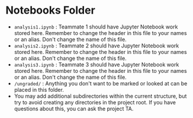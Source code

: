 # Notebooks Folder

- `analysis1.ipynb` : Teammate 1 should have Jupyter Notebook work stored here. Remember to change the header in this file to your names or an alias. Don't change the name of this file.
- `analysis2.ipynb` : Teammate 2 should have Jupyter Notebook work stored here. Remember to change the header in this file to your names or an alias. Don't change the name of this file.
- `analysis3.ipynb` : Teammate 3 should have Jupyter Notebook work stored here. Remember to change the header in this file to your names or an alias. Don't change the name of this file.
- `/ungraded/` : Anything you don't want to be marked or looked at can be placed in this folder.   
- You may add additional subdirectories within the current structure, but try to avoid creating any directories in the project root. If you have questions about this, you can ask the project TA.
